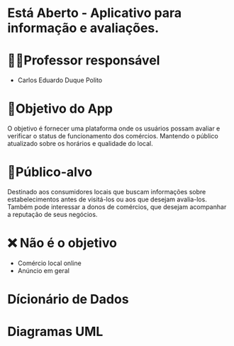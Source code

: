 # Está Aberto - Aplicativo para informação e avaliações.
# 👨‍💻Professor responsável
* Carlos  Eduardo Duque Polito 
# 🎯Objetivo do App 
O objetivo é fornecer uma plataforma onde os usuários possam avaliar e verificar o status de funcionamento dos comércios. Mantendo o público atualizado sobre os horários e qualidade do local.
# 👤Público-alvo
Destinado aos consumidores locais que buscam informações sobre estabelecimentos antes de visitá-los ou aos que desejam avalia-los. Também pode interessar a donos de comércios, que desejam acompanhar a reputação de seus negócios.
# ❌ Não é o objetivo
* Comércio local online
* Anúncio em geral
# Dícionário de Dados

# Diagramas UML
